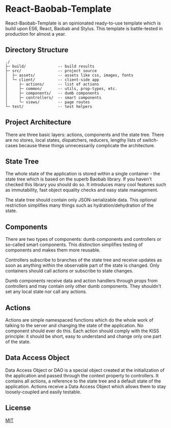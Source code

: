 React-Baobab-Template
=====================

React-Baobab-Template is an opinionated ready-to-use template which is build upon ES6, React, Baobab and Stylus. This template is battle-tested in production for almost a year.

Directory Structure
-------------------

```
./
├─ build/              -- build results
├─ src/                -- project source
│  ├─ assets/          -- assets like css, images, fonts
│  └─ client/          -- client-side app
│     ├─ actions/      -- list of actions
│     ├─ common/       -- utils, prop-types, etc.
│     ├─ components/   -- dumb components
│     ├─ controllers/  -- smart components
│     └─ views/        -- page routes
└─ test/               -- test helpers
```

Project Architecture
--------------------

There are three basic layers: actions, components and the state tree. There are no stores, local states, dispatchers, reducers, lengthy lists of switch-cases because these things unnecessarily complicate the architecture.

State Tree
----------

The whole state of the application is stored within a single container - the state tree which is based on the superb Baobab library. If you haven't checked this library you should do so. It introduces many cool features such as immutability, fast object equality checks and easy state management.

The state tree should contain only JSON-serializable data. This optional restriction simplifies many things such as hydration/dehydration of the state.

Components
----------

There are two types of components: dumb components and controllers or so-called smart components. This distinction simplifies testing of components and makes them more reusable.

Controllers subscribe to branches of the state tree and receive updates as soon as anything within the observable part of the state is changed. Only containers should call actions or subscribe to state changes.

Dumb components receive data and action handlers through props from controllers and may contain only other dumb components. They shouldn't set any local state nor call any actions.

Actions
-------

Actions are simple namespaced functions which do the whole work of talking to the server and changing the state of the application. No component should ever do this. Each action should comply with the KISS principle: it should be short, easy to understand and change only one part of the state.

Data Access Object
------------------

Data Access Object or DAO is a special object created at the initialization of the application and passed through the context property to controllers. It contains all actions, a reference to the state tree and a default state of the application. Actions receive a Data Access Object which allows them to stay loosely-coupled and easily testable.

License
-------

[MIT](https://github.com/slmgc/react-baobab-template/blob/master/LICENSE)